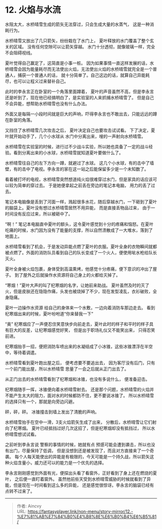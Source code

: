 # 12. 火焰与水流


水阻太大，水桥晴雪生成的箭矢无法穿过，只会生成大量的水蒸气， 这是一种消耗行为。 

水桥晴雪又放出了几只箭矢，纷纷栽在了水门上， 夏叶释放的水门覆盖了整个玄关的区域。 没有任何空隙可以让箭矢穿越。 水门十分透彻，就像玻璃一样，完全不会阻碍视线。

夏叶觉得自己赢定了，这简直是小事一桩。 因为如果事情一直这样发展的话，水桥晴雪会因为能量耗尽而无法使出火焰，无法使出火焰的水桥晴雪就完全是一个普通人，捕获一个普通人的话， 就十分简单了。自己这边的话，就算自己异能耗尽，也可以让程义过来替补自己。

此时的李永言正在卧室的一个角落里面蹲着， 夏叶的声音虽然不高，但是李永言还是听到了，现在他已经搞明白了，是实验室的人来抓捕水桥晴雪了。 但是自己不会异能，想帮助水桥晴雪也没有什么办法。

外面又是每隔一小段时间就是巨大的声响，吓得李永言也不敢出去，只能远远的蹲在卧室的角落。 

又挡住了水桥晴雪几次攻击之后， 夏叶决定自己也要攻击试试看。 下了决定，夏叶就开始动手了，几个小水球从 水门中分离出来，嗖的一声射向水桥晴雪。

水桥晴雪在实验室的时候，进行过不少战斗实验，所以她也具备了一定的战斗经验。看到分离出来的小水球，水桥晴雪就知道夏叶要做什么了。 

水桥晴雪往自己的左下方向一蹲，就避过了水球。 这几个小水球，有的击中了墙壁，有的击中了电视。李永言的家在这一站之后能保留多少是一个未知数了。

看着被打坏的电视，水桥晴雪突然想道纯火焰很难穿过水门，但是家具的话应该可以较为简单的穿过去。 于是她便拿起之前丢在旁边的笔记本电脑， 用力的丢了过去。

笔记本电脑像是丢到了河面一样，溅起很多水花，随后穿越水门，一下砸到了夏叶的脑袋上。夏叶没有想过水桥晴雪居然不用异能， 而是直接丢物品过来， 由于一时间没有反应过来，所以被砸中了。

“啊！”  笔记本电脑直中夏叶的额头，这令夏叶感觉到十分的疼痛和恼怒。在夏叶吃痛的时候，水门因为没有了能量的支撑，所以自然溃散成了一大堆水，落到了 地面上。

水桥晴雪看到了机会，于是发动异能点燃了夏叶的衣服。夏叶全身的衣物瞬间就都被点燃了。外面的消防队员看到自己的队长变成了一个火人，便使用呲水枪给队长灭火。

夏叶全身被火焰包裹，身体受到高温熏烤，他感觉十分疼痛，便下意识的冲出了屋子。 到了屋外之后就操作水资源将自己身上的火都给灭掉了。

“寒烟！”夏叶大声的叫了杞寒烟的名字，让她前来助战。 夏叶虽然及时的灭了火，但是皮肤还在隐隐作痛，头发也被烧掉了不少，现在发型凌乱，衣衫破败，全身隐痛。 

夏叶一边操作水资源 给自己的身体来一个水敷，一边向着消防车那边走去。 看到杞寒烟出来的时候，夏叶吩咐道“你来替我一下”

“奥” 杞寒烟应了一声便忍住笑意快步向前走去，夏叶此时的样子和平时的样子具有巨大的反差，让杞寒烟感觉好笑， 但是出于职场礼仪又不能笑出来， 只得忍笑前进。

杞寒烟抬手一招，便把消防车喷出来的水凝结成了小冰锥，这些冰锥漂浮在半空中，等待着调遣。

水桥晴雪看到夏叶跑出屋之后， 便考虑要不要追出去， 因为客厅没有后门，只有一个前门能出屋，所以水桥晴雪 思量了一会之后就从正门出去了。

从正门出去的水桥晴雪看到了杞寒烟和冰锥，也没有多说什么， 便准备迎击。 

杞寒烟随手一挥，冰锥便向着水桥晴雪射去。 还是那个问题，水桥晴雪的火焰并不能产生太大的阻力，面对水的时候都防不住，更不要说冰锥了。 所以水桥晴雪的选择只有一个，那就是向旁边闪避。

砰，砰，砰。 冰锥撞击到墙上发出了清脆的声响。

水桥晴雪抬手在空中一滑，3支火焰箭矢生成了出来， 分散后，水桥晴雪让它们射向了杞寒烟。 夏叶已经抵挡过好几次这招了，但是杞寒烟却没有抵挡过， 所以水桥晴雪想试试看。 

之前听到李永言说 警察的事情的时候，她就有点 预感可能会遭到袭击，所以也没有出门，尽量保持了低调， 但是没想到还是被发现了，而且对方直接来了一个奇袭。 每个人每天能使出的异能是有极限的，今天可能是一个持久战，所以箭矢这种火焰含量小，威力还可以的能力是一个优先的选择。

李永言刚刚感觉到外面有光，便探出头看了看窗外，正好看到了身上还在燃烧的夏叶， 之后便一直盯着窗外。 虽然他前些天受到水桥晴雪威胁的时候就看到了异能，但是现在一时间看到这么多的异能， 还是感觉很惊讶。李永言的脑袋已经有点转不过来了。 



---

> 作者: Aincvy  
> URL: https://fantasyplayer.link/non-menu/story-mirror/12.-%E7%81%AB%E7%84%B0%E4%B8%8E%E6%B0%B4%E6%B5%81/  

